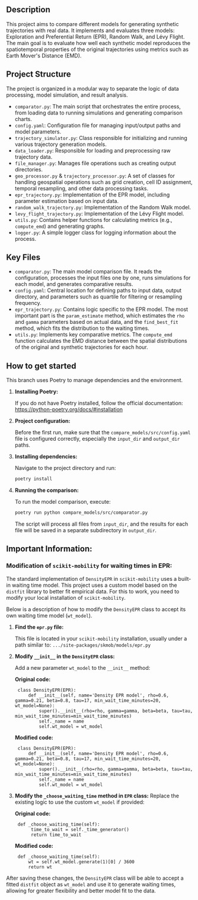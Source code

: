 ## Description

This project aims to compare different models for generating synthetic trajectories with real data. It implements and evaluates three models: Exploration and Preferential Return (EPR), Random Walk, and Lévy Flight. The main goal is to evaluate how well each synthetic model reproduces the spatiotemporal properties of the original trajectories using metrics such as Earth Mover's Distance (EMD).

## Project Structure
The project is organized in a modular way to separate the logic of data processing, model simulation, and result analysis.

- `comparator.py`: The main script that orchestrates the entire process, from loading data to running simulations and generating comparison charts.
- `config.yaml`: Configuration file for managing input/output paths and model parameters.
- `trajectory_simulator.py`: Class responsible for initializing and running various trajectory generation models.
- `data_loader.py`: Responsible for loading and preprocessing raw trajectory data.
- `file_manager.py`: Manages file operations such as creating output directories.
- `geo_processor.py` & `trajectory_processor.py`: A set of classes for handling geospatial operations such as grid creation, cell ID assignment, temporal resampling, and other data processing tasks.
- `epr_trajectory.py`: Implementation of the EPR model, including parameter estimation based on input data.
- `random_walk_trajectory.py`: Implementation of the Random Walk model.
- `levy_flight_trajectory.py`: Implementation of the Lévy Flight model.
- `utils.py`: Contains helper functions for calculating metrics (e.g., `compute_emd`) and generating graphs.
- `logger.py`: A simple logger class for logging information about the process.

## Key Files

- `comparator.py`: The main model comparison file. It reads the configuration, processes the input files one by one, runs simulations for each model, and generates comparative results.
- `config.yaml`: Central location for defining paths to input data, output directory, and parameters such as quartile for filtering or resampling frequency.
- `epr_trajectory.py`: Contains logic specific to the EPR model. The most important part is the `param_estimate` method, which estimates the `rho` and `gamma` parameters based on actual data, and the `find_best_fit` method, which fits the distribution to the waiting times.
- `utils.py`: Implements key comparative metrics. The `compute_emd` function calculates the EMD distance between the spatial distributions of the original and synthetic trajectories for each hour.

## How to get started

This branch uses Poetry to manage dependencies and the environment.
1. **Installing Poetry:**

    If you do not have Poetry installed, follow the official documentation:
    https://python-poetry.org/docs/#installation

2. **Project configuration:**

    Before the first run, make sure that the `compare_models/src/config.yaml` file is configured correctly, especially the `input_dir` and `output_dir` paths.

3. **Installing dependencies:**

    Navigate to the project directory and run:
    ```bash
    poetry install
    ```
   
4. **Running the comparison:**

    To run the model comparison, execute:
    ```bash
    poetry run python compare_models/src/comparator.py
    ```

    The script will process all files from `input_dir`, and the results for each file will be saved in a separate subdirectory in `output_dir`.

## Important Information: 
### Modification of `scikit-mobility` for waiting times in EPR:

The standard implementation of `DensityEPR` in `scikit-mobility` uses a built-in waiting time model. This project uses a custom model based on the `distfit` library to better fit empirical data. For this to work, you need to modify your local installation of `scikit-mobility`.

Below is a description of how to modify the `DensityEPR` class to accept its own waiting time model (`wt_model`).

1. **Find the `epr.py` file:**

      This file is located in your `scikit-mobility` installation, usually under a path similar to:
       `.../site-packages/skmob/models/epr.py`

2. **Modify `__init__` in the `DensityEPR` class:**

    Add a new parameter `wt_model` to the `__init__` method:

    **Original code:**

        class DensityEPR(EPR):
            def __init__(self, name='Density EPR model', rho=0.6, gamma=0.21, beta=0.8, tau=17, min_wait_time_minutes=20, wt_model=None):
                super().__init__(rho=rho, gamma=gamma, beta=beta, tau=tau, min_wait_time_minutes=min_wait_time_minutes)
                self._name = name
                self.wt_model = wt_model
    **Modified code:**

        class DensityEPR(EPR):
            def __init__(self, name='Density EPR model', rho=0.6, gamma=0.21, beta=0.8, tau=17, min_wait_time_minutes=20, wt_model=None):
                super().__init__(rho=rho, gamma=gamma, beta=beta, tau=tau, min_wait_time_minutes=min_wait_time_minutes)
                self._name = name
                self.wt_model = wt_model

3. **Modify the `_choose_waiting_time` method in `EPR` class:**
    Replace the existing logic to use the custom `wt_model` if provided:

    **Original code:**

        def _choose_waiting_time(self):
             time_to_wait = self._time_generator()
             return time_to_wait

    **Modified code:**

        def _choose_waiting_time(self):
            wt = self.wt_model.generate(1)[0] / 3600
            return wt

After saving these changes, the `DensityEPR` class will be able to accept a fitted `distfit` object as `wt_model` and use it to generate waiting times, allowing for greater flexibility and better model fit to the data.